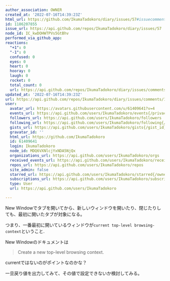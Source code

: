 ```yaml
---
author_association: OWNER
created_at: '2022-07-16T14:39:23Z'
html_url: https://github.com/IkumaTadokoro/diary/issues/57#issuecomment-1186207855
id: 1186207855
issue_url: https://api.github.com/repos/IkumaTadokoro/diary/issues/57
node_id: IC_kwDOHWTPVs5GtBhv
performed_via_github_app: 
reactions:
  "+1": 0
  "-1": 0
  confused: 0
  eyes: 0
  heart: 0
  hooray: 0
  laugh: 0
  rocket: 0
  total_count: 0
  url: https://api.github.com/repos/IkumaTadokoro/diary/issues/comments/1186207855/reactions
updated_at: '2022-07-16T14:39:23Z'
url: https://api.github.com/repos/IkumaTadokoro/diary/issues/comments/1186207855
user:
  avatar_url: https://avatars.githubusercontent.com/u/61409641?v=4
  events_url: https://api.github.com/users/IkumaTadokoro/events{/privacy}
  followers_url: https://api.github.com/users/IkumaTadokoro/followers
  following_url: https://api.github.com/users/IkumaTadokoro/following{/other_user}
  gists_url: https://api.github.com/users/IkumaTadokoro/gists{/gist_id}
  gravatar_id: ''
  html_url: https://github.com/IkumaTadokoro
  id: 61409641
  login: IkumaTadokoro
  node_id: MDQ6VXNlcjYxNDA5NjQx
  organizations_url: https://api.github.com/users/IkumaTadokoro/orgs
  received_events_url: https://api.github.com/users/IkumaTadokoro/received_events
  repos_url: https://api.github.com/users/IkumaTadokoro/repos
  site_admin: false
  starred_url: https://api.github.com/users/IkumaTadokoro/starred{/owner}{/repo}
  subscriptions_url: https://api.github.com/users/IkumaTadokoro/subscriptions
  type: User
  url: https://api.github.com/users/IkumaTadokoro

---
```

New Windowでタブを開いてから、新しいウィンドウを開いたり、閉じたりしても、最初に開いたタブが対象になる。

つまり、一番最初に開いているウィンドウが`current top-level browsing-context`ということ.

New Windowのドキュメントは

> Create a new top-level browsing context.

currentではないのがポイントなのかな？

一旦戻り値を出力してみて、その値で設定できないか検討してみる。
